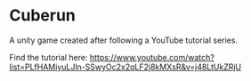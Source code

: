 # Cuberun
A unity game created after following a YouTube tutorial series. 

Find the tutorial here: https://www.youtube.com/watch?list=PLfHAMiyuLJln-SSwyOc2x2qLF2j8kMXsR&v=j48LtUkZRjU
